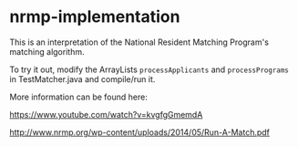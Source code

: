 # nrmp-implementation

This is an interpretation of the National Resident Matching Program's matching algorithm.

To try it out, modify the ArrayLists `processApplicants` and `processPrograms` in TestMatcher.java and compile/run it.

More information can be found here:

https://www.youtube.com/watch?v=kvgfgGmemdA

http://www.nrmp.org/wp-content/uploads/2014/05/Run-A-Match.pdf
